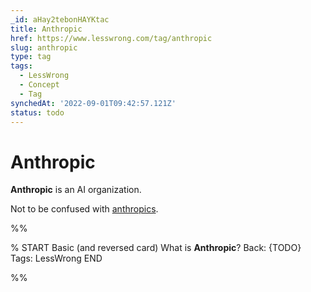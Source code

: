```yaml
---
_id: aHay2tebonHAYKtac
title: Anthropic
href: https://www.lesswrong.com/tag/anthropic
slug: anthropic
type: tag
tags:
  - LessWrong
  - Concept
  - Tag
synchedAt: '2022-09-01T09:42:57.121Z'
status: todo
---
```


# Anthropic

**Anthropic** is an AI organization.

Not to be confused with [anthropics](anthropics).


%%

% START
Basic (and reversed card)
What is **Anthropic**?
Back: {TODO}
Tags: LessWrong
END

%%
	
